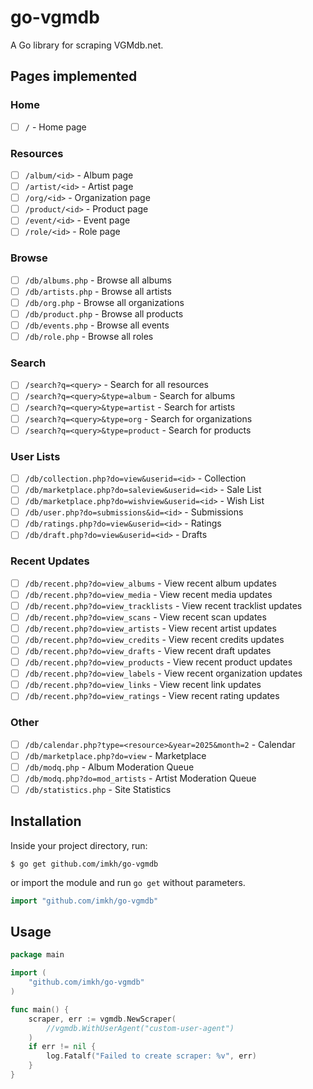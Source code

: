 # go-vgmdb

A Go library for scraping VGMdb.net.

## Pages implemented

### Home

- [ ] `/` - Home page

### Resources

- [ ] `/album/<id>` - Album page
- [ ] `/artist/<id>` - Artist page
- [ ] `/org/<id>` - Organization page
- [ ] `/product/<id>` - Product page
- [ ] `/event/<id>` - Event page
- [ ] `/role/<id>` - Role page

### Browse

- [ ] `/db/albums.php` - Browse all albums
- [ ] `/db/artists.php` - Browse all artists
- [ ] `/db/org.php` - Browse all organizations
- [ ] `/db/product.php` - Browse all products
- [ ] `/db/events.php` - Browse all events
- [ ] `/db/role.php` - Browse all roles

### Search

- [ ] `/search?q=<query>` - Search for all resources
- [ ] `/search?q=<query>&type=album` - Search for albums
- [ ] `/search?q=<query>&type=artist` - Search for artists
- [ ] `/search?q=<query>&type=org` - Search for organizations
- [ ] `/search?q=<query>&type=product` - Search for products

### User Lists

- [ ] `/db/collection.php?do=view&userid=<id>` - Collection
- [ ] `/db/marketplace.php?do=saleview&userid=<id>` - Sale List
- [ ] `/db/marketplace.php?do=wishview&userid=<id>` - Wish List
- [ ] `/db/user.php?do=submissions&id=<id>` - Submissions
- [ ] `/db/ratings.php?do=view&userid=<id>` - Ratings
- [ ] `/db/draft.php?do=view&userid=<id>` - Drafts

### Recent Updates

- [ ] `/db/recent.php?do=view_albums` - View recent album updates
- [ ] `/db/recent.php?do=view_media` - View recent media updates
- [ ] `/db/recent.php?do=view_tracklists` - View recent tracklist updates
- [ ] `/db/recent.php?do=view_scans` - View recent scan updates
- [ ] `/db/recent.php?do=view_artists` - View recent artist updates
- [ ] `/db/recent.php?do=view_credits` - View recent credits updates
- [ ] `/db/recent.php?do=view_drafts` - View recent draft updates
- [ ] `/db/recent.php?do=view_products` - View recent product updates
- [ ] `/db/recent.php?do=view_labels` - View recent organization updates
- [ ] `/db/recent.php?do=view_links` - View recent link updates
- [ ] `/db/recent.php?do=view_ratings` - View recent rating updates

### Other

- [ ] `/db/calendar.php?type=<resource>&year=2025&month=2` - Calendar
- [ ] `/db/marketplace.php?do=view` - Marketplace
- [ ] `/db/modq.php` - Album Moderation Queue
- [ ] `/db/modq.php?do=mod_artists` - Artist Moderation Queue
- [ ] `/db/statistics.php` - Site Statistics

## Installation

Inside your project directory, run:

```console
$ go get github.com/imkh/go-vgmdb
```

or import the module and run `go get` without parameters.

```go
import "github.com/imkh/go-vgmdb"
```

## Usage

```go
package main

import (
	"github.com/imkh/go-vgmdb"
)

func main() {
	scraper, err := vgmdb.NewScraper(
		//vgmdb.WithUserAgent("custom-user-agent")
	)
	if err != nil {
		log.Fatalf("Failed to create scraper: %v", err)
	}
}
```
